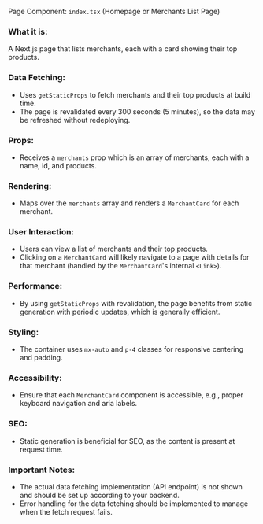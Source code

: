 Page Component: `index.tsx` (Homepage or Merchants List Page)

### What it is:
A Next.js page that lists merchants, each with a card showing their top products.

### Data Fetching:
- Uses `getStaticProps` to fetch merchants and their top products at build time.
- The page is revalidated every 300 seconds (5 minutes), so the data may be refreshed without redeploying.

### Props:
- Receives a `merchants` prop which is an array of merchants, each with a name, id, and products.

### Rendering:
- Maps over the `merchants` array and renders a `MerchantCard` for each merchant.

### User Interaction:
- Users can view a list of merchants and their top products.
- Clicking on a `MerchantCard` will likely navigate to a page with details for that merchant (handled by the `MerchantCard`'s internal `<Link>`).

### Performance:
- By using `getStaticProps` with revalidation, the page benefits from static generation with periodic updates, which is generally efficient.

### Styling:
- The container uses `mx-auto` and `p-4` classes for responsive centering and padding.

### Accessibility:
- Ensure that each `MerchantCard` component is accessible, e.g., proper keyboard navigation and aria labels.

### SEO:
- Static generation is beneficial for SEO, as the content is present at request time.

### Important Notes:
- The actual data fetching implementation (API endpoint) is not shown and should be set up according to your backend.
- Error handling for the data fetching should be implemented to manage when the fetch request fails.

